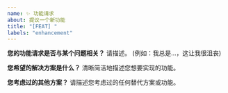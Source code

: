 ```yaml
---
name: ✨ 功能请求
about: 提议一个新功能
title: "[FEAT] "
labels: "enhancement"
---
```


**您的功能请求是否与某个问题相关？**
请描述。 (例如：我总是...，这让我很沮丧)

**您希望的解决方案是什么？**
清晰简洁地描述您想要实现的功能。

**您考虑过的其他方案？**
请描述您考虑过的任何替代方案或功能。